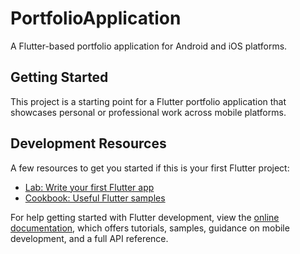 # PortfolioApplication

A Flutter-based portfolio application for Android and iOS platforms.

## Getting Started

This project is a starting point for a Flutter portfolio application that showcases personal or professional work across mobile platforms.

## Development Resources

A few resources to get you started if this is your first Flutter project:

- [Lab: Write your first Flutter app](https://docs.flutter.dev/get-started/codelab)
- [Cookbook: Useful Flutter samples](https://docs.flutter.dev/cookbook)

For help getting started with Flutter development, view the
[online documentation](https://docs.flutter.dev/), which offers tutorials,
samples, guidance on mobile development, and a full API reference.
